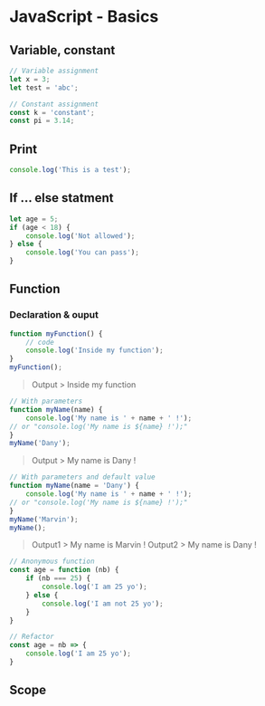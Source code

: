 # JavaScript - Basics
## Variable, constant
```javascript
// Variable assignment
let x = 3;
let test = 'abc';

// Constant assignment
const k = 'constant';
const pi = 3.14;
```
## Print
```javascript
console.log('This is a test');
```

## If ... else statment
```javascript
let age = 5;
if (age < 18) {
	console.log('Not allowed');
} else {
	console.log('You can pass');
}
```

## Function
### Declaration & ouput
```javascript
function myFunction() {
	// code
	console.log('Inside my function');
}
myFunction();
```
> Output > Inside my function

```javascript
// With parameters
function myName(name) {
	console.log('My name is ' + name + ' !');
// or "console.log('My name is ${name} !');"
}
myName('Dany');
```
> Output > My name is Dany ! 

```javascript
// With parameters and default value
function myName(name = 'Dany') {
	console.log('My name is ' + name + ' !');
// or "console.log('My name is ${name} !');"
}
myName('Marvin');
myName();
```
> Output1 > My name is Marvin ! 
> Output2 > My name is Dany ! 
```javascript
// Anonymous function
const age = function (nb) {
	if (nb === 25) {
		console.log('I am 25 yo');
	} else {
		console.log('I am not 25 yo');
	}
}

// Refactor
const age = nb => {
	console.log('I am 25 yo');
}
```

## Scope
<!--stackedit_data:
eyJoaXN0b3J5IjpbOTUyMTkyOTQ5LC04NjYwODIzNDUsLTU2MT
M4NTc0OSwyMTExNjU2NjMsMTAwNDEwMzE4NywtNjQ1NTM0NTU4
LDMxNDMxNTkwMiwtNjQ1NTM0NTU4LDQyOTQ1MzA2NCwtOTAxNT
gyMDAyLC0xMDQ4MzU3MjY0XX0=
-->